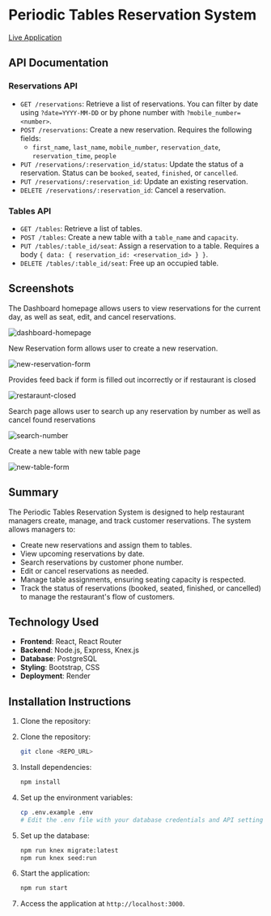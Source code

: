 # Periodic Tables Reservation System

[Live Application](<INSERT_DEPLOYMENT_LINK_HERE>)

## API Documentation

### Reservations API
- `GET /reservations`: Retrieve a list of reservations. You can filter by date using `?date=YYYY-MM-DD` or by phone number with `?mobile_number=<number>`.
- `POST /reservations`: Create a new reservation. Requires the following fields:
  - `first_name`, `last_name`, `mobile_number`, `reservation_date`, `reservation_time`, `people`
- `PUT /reservations/:reservation_id/status`: Update the status of a reservation. Status can be `booked`, `seated`, `finished`, or `cancelled`.
- `PUT /reservations/:reservation_id`: Update an existing reservation.
- `DELETE /reservations/:reservation_id`: Cancel a reservation.

### Tables API
- `GET /tables`: Retrieve a list of tables.
- `POST /tables`: Create a new table with a `table_name` and `capacity`.
- `PUT /tables/:table_id/seat`: Assign a reservation to a table. Requires a body `{ data: { reservation_id: <reservation_id> } }`.
- `DELETE /tables/:table_id/seat`: Free up an occupied table.

## Screenshots
The Dashboard homepage allows users to view reservations for the current day, as well as seat, edit, and cancel reservations.

![dashboard-homepage](https://github.com/user-attachments/assets/dff4b0bd-6f4e-4631-b685-529e2048f817)

New Reservation form allows user to create a new reservation.

![new-reservation-form](https://github.com/user-attachments/assets/ae5ad960-7d0c-49f8-867d-7f494c060ae1)

Provides feed back if form is filled out incorrectly or if restaurant is closed 

![restaraunt-closed](https://github.com/user-attachments/assets/70b520df-e866-4238-a389-dcf017a0bfc6)

Search page allows user to search up any reservation by number as well as cancel found reservations

![search-number](https://github.com/user-attachments/assets/94939712-8c25-4d93-9d3f-8a6868128dc8)

Create a new table with new table page

![new-table-form](https://github.com/user-attachments/assets/928e7de8-978b-487d-b213-16be0090560f)

## Summary

The Periodic Tables Reservation System is designed to help restaurant managers create, manage, and track customer reservations. The system allows managers to:
- Create new reservations and assign them to tables.
- View upcoming reservations by date.
- Search reservations by customer phone number.
- Edit or cancel reservations as needed.
- Manage table assignments, ensuring seating capacity is respected.
- Track the status of reservations (booked, seated, finished, or cancelled) to manage the restaurant's flow of customers.

## Technology Used

- **Frontend**: React, React Router
- **Backend**: Node.js, Express, Knex.js
- **Database**: PostgreSQL
- **Styling**: Bootstrap, CSS
- **Deployment**: Render

## Installation Instructions

1. Clone the repository:
1. Clone the repository:

    ```bash
    git clone <REPO_URL>
    ```

2. Install dependencies:

    ```bash
    npm install
    ```

3. Set up the environment variables:

    ```bash
    cp .env.example .env
    # Edit the .env file with your database credentials and API settings
    ```

4. Set up the database:

    ```bash
    npm run knex migrate:latest
    npm run knex seed:run
    ```

5. Start the application:

    ```bash
    npm run start
    ```

6. Access the application at `http://localhost:3000`.
